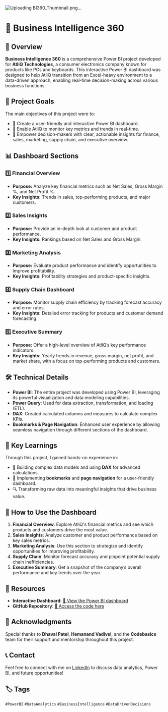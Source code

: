 ![Uploading BI360_Thumbnail.png…]()
# 🚀 Business Intelligence 360

## 📄 Overview
**Business Intelligence 360** is a comprehensive Power BI project developed for **AtliQ Technologies**, a consumer electronics company known for products like PCs and keyboards. This interactive Power BI dashboard was designed to help AtliQ transition from an Excel-heavy environment to a data-driven approach, enabling real-time decision-making across various business functions.

## 🎯 Project Goals
The main objectives of this project were to:
- 🔹 Create a user-friendly and interactive Power BI dashboard.
- 🔹 Enable AtliQ to monitor key metrics and trends in real-time.
- 🔹 Empower decision-makers with clear, actionable insights for finance, sales, marketing, supply chain, and executive overview.

## 📊 Dashboard Sections
### 1️⃣ Financial Overview
- **Purpose:** Analyze key financial metrics such as Net Sales, Gross Margin %, and Net Profit %.
- **Key Insights:** Trends in sales, top-performing products, and major customers.

### 2️⃣ Sales Insights
- **Purpose:** Provide an in-depth look at customer and product performance.
- **Key Insights:** Rankings based on Net Sales and Gross Margin.

### 3️⃣ Marketing Analysis
- **Purpose:** Evaluate product performance and identify opportunities to improve profitability.
- **Key Insights:** Profitability strategies and product-specific insights.

### 4️⃣ Supply Chain Dashboard
- **Purpose:** Monitor supply chain efficiency by tracking forecast accuracy and error rates.
- **Key Insights:** Detailed error tracking for products and customer demand forecasting.

### 5️⃣ Executive Summary
- **Purpose:** Offer a high-level overview of AtliQ’s key performance indicators.
- **Key Insights:** Yearly trends in revenue, gross margin, net profit, and market share, with a focus on top-performing products and customers.

## 🛠️ Technical Details
- **Power BI**: The entire project was developed using Power BI, leveraging its powerful visualization and data modeling capabilities.
- **Power Query**: Used for data extraction, transformation, and loading (ETL).
- **DAX**: Created calculated columns and measures to calculate complex KPIs.
- **Bookmarks & Page Navigation**: Enhanced user experience by allowing seamless navigation through different sections of the dashboard.

## 🌟 Key Learnings
Through this project, I gained hands-on experience in:
- 🧩 Building complex data models and using **DAX** for advanced calculations.
- 🎨 Implementing **bookmarks** and **page navigation** for a user-friendly dashboard.
- 🔍 Transforming raw data into meaningful insights that drive business value.

## 🚀 How to Use the Dashboard
1. **Financial Overview**: Explore AtliQ's financial metrics and see which products and customers drive the most value.
2. **Sales Insights**: Analyze customer and product performance based on key sales metrics.
3. **Marketing Analysis**: Use this section to strategize and identify opportunities for improving profitability.
4. **Supply Chain**: Monitor forecast accuracy and pinpoint potential supply chain inefficiencies.
5. **Executive Summary**: Get a snapshot of the company’s overall performance and key trends over the year.

## 📂 Resources
- **Interactive Dashboard**: [🔗 View the Power BI dashboard](https://app.powerbi.com/view?r=eyJrIjoiNWQwMWM5ZGMtNzZhMC00Y2FhLTk5NjEtNjU2YzBhMThmMmRlIiwidCI6ImM2ZTU0OWIzLTVmNDUtNDAzMi1hYWU5LWQ0MjQ0ZGM1YjJjNCJ9)
- **GitHub Repository**: [🔗 Access the code here](https://github.com/aiprasadk/-Business-Intelligence-360-)

## 🙏 Acknowledgments
Special thanks to **Dhaval Patel**, **Hemanand Vadivel**, and the **Codebasics** team for their support and mentorship throughout this project.

## 📞 Contact
Feel free to connect with me on [LinkedIn](https://www.linkedin.com/in/prasad7k) to discuss data analytics, Power BI, and future opportunities!

## 🏷️ Tags
`#PowerBI` `#DataAnalytics` `#BusinessIntelligence` `#DataDrivenDecisions`
